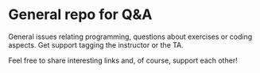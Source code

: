 # General repo for Q&A
General issues relating programming, questions about exercises or coding aspects. 
Get support tagging the instructor or the TA.

Feel free to share interesting links and, of course, support each other!
